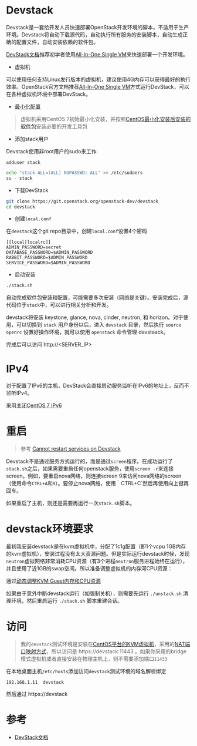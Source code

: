 # Devstack

Devstack是一套给开发人员快速部署OpenStack开发环境的脚本，不适用于生产环境。Devstack将自动下载源代码，自动执行所有服务的安装脚本，自动生成正确的配置文件，自动安装依赖的软件包。

[DevStack文档](http://docs.openstack.org/developer/devstack/)推荐初学者使用[All-in-One Single VM](http://docs.openstack.org/developer/devstack/guides/single-vm.html)来快速部署一个开发环境。

* 虚拟机

可以使用任何支持Linux发行版本的虚拟机，建议使用4G内存可以获得最好的执行效率。OpenStack官方文档推荐[All-In-One Single VM](http://docs.openstack.org/developer/devstack/guides/single-vm.html)方式运行DevStack，可以在各种虚拟机环境中部署DevStack。

* [最小化配置](http://docs.openstack.org/developer/devstack/configuration.html#minimal-configuration)

> 虚拟机采用CentOS 7初始最小化安装，并按照[CentOS最小化安装后安装的软件包](../../os/linux/redhat/package/yum_after_mini_install)安装必要的开发工具包

* 添加stack用户

Devstack使用非root用户的sudo来工作

```
adduser stack
```

```bash
echo "stack ALL=(ALL) NOPASSWD: ALL" >> /etc/sudoers
su - stack
```

* 下载DevStack

```bash
git clone https://git.openstack.org/openstack-dev/devstack
cd devstack
```

* 创建`local.conf`

在`devstack`这个git repo目录中，创建`local.conf`设置4个密码

```
[[local|localrc]]
ADMIN_PASSWORD=secret
DATABASE_PASSWORD=$ADMIN_PASSWORD
RABBIT_PASSWORD=$ADMIN_PASSWORD
SERVICE_PASSWORD=$ADMIN_PASSWORD
```

* 启动安装

```bash
./stack.sh
```

自动完成软件包安装和配置，可能需要多次安装（网络是关键）。安装完成后，源代码位于`stack`中，可以进行相关分析和开发。

devstack将安装 keystone, glance, nova, cinder, neutron, 和 horizon。对于使用，可以切换到 `stack` 用户身份以后，进入 `devstack` 目录，然后执行 `source openrc` 设置好操作环境，就可以使用 `openstack` 命令管理 devstaack。

完成后可以访问 http://<SERVER_IP>

# IPv4

对于配置了IPv6的主机，DevStack会直接启动服务监听在IPv6的地址上，反而不监听IPv4。

采用[关闭CentOS 7 IPv6](../../os/linux/redhat/system_administration/network/centos7_disable_ipv6)

# 重启

> 参考 [Cannot restart services on Devstack](https://ask.openstack.org/en/question/1916/cannot-restart-services-on-devstack/)

Devstack不是通过服务方式运行的，而是通过`screen`程序。在成功运行了`stack.sh`之后，如果需要重启任何openstack服务，使用`screen -r`来连接screen。例如，要重启nova网络，则连接screen 9来访问nova网络的screen（使用命令`CTRL+A`和`9`）。要停止nova网络，使用｀CTRL+C`然后再使用向上键再回车。

如果重启了主机，则还是需要再运行一次`stack.sh`脚本。

# devstack环境要求

最初我安装devstack是在kvm虚拟机中，分配了1c1g配置（即1个vcpu 1GB内存的kvm虚拟机），安装过程没有太大资源问题。但是实际运行devstack时候，发现`neutron`虚拟网络非常消耗CPU资源（有3个进程`neutron`服务进程始终在运行），并且使用了近1GB的swap空间。所以准备调整虚拟机的内存河CPU资源：

通过[动态调整KVM Guest内存和CPU资源](add_remove_vcpu_memory_to_guest_on_fly)

如果由于意外中断devstack运行（如强制关机），则需要先运行 `./unstack.sh` 清理环境，然后重启运行 `./stack.sh` 脚本重建会话。

# 访问

> 我的`devstack`测试环境是安装在[CentOS平台的KVM虚拟机](../../../virtual/kvm/startup/in_action/deploy_kvm_on_centos)，采用的[NAT端口映射方式](../../../virtual/kvm/startup/in_action/kvm_libvirt_static_ip_for_dhcp_and_port_forwarding)，所以访问是 https://devstack:11443 。如果你采用的bridge模式虚拟机或者直接安装在物理主机上，则不需要添加端口`11433`

在本地桌面主机`/etc/hosts`添加访问`devstack`测试环境的域名解析绑定

```
192.168.1.11  devstack
```

然后通过 https://devstack

#  参考

* [DevStack文档](http://docs.openstack.org/developer/devstack/)